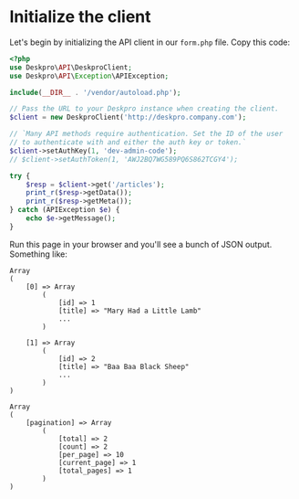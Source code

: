 # Initialize the client

Let's begin by initializing the API client in our `form.php` file. Copy this code:

```php
<?php
use Deskpro\API\DeskproClient;
use Deskpro\API\Exception\APIException;

include(__DIR__ . '/vendor/autoload.php');

// Pass the URL to your Deskpro instance when creating the client.
$client = new DeskproClient('http://deskpro.company.com');

// `Many API methods require authentication. Set the ID of the user
// to authenticate with and either the auth key or token.`
$client->setAuthKey(1, 'dev-admin-code');
// $client->setAuthToken(1, 'AWJ2BQ7WG589PQ6S862TCGY4');

try {
    $resp = $client->get('/articles');
    print_r($resp->getData());
    print_r($resp->getMeta());
} catch (APIException $e) {
    echo $e->getMessage();
}
```

Run this page in your browser and you'll see a bunch of JSON output. Something like:

```text
Array
(
    [0] => Array
        (
            [id] => 1
            [title] => "Mary Had a Little Lamb"
            ...
        )

    [1] => Array
        (
            [id] => 2
            [title] => "Baa Baa Black Sheep"
            ...
        )
)
```

```text
Array
(
    [pagination] => Array
        (
            [total] => 2
            [count] => 2
            [per_page] => 10
            [current_page] => 1
            [total_pages] => 1
        )
)
```

